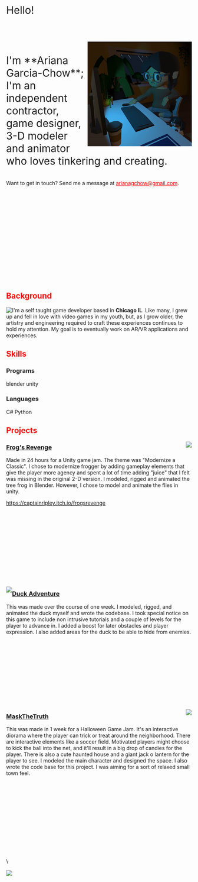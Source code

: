 <link rel="stylesheet" type="text/css" href="https://github.com/AGChow/AGChow.github.io/blob/main/Crop.css">
<link href="style.css" rel="stylesheet">
<br/>
<br/>
<br/>
<br/>
<br/>
<br/>
<br/>
<span style="font-size:2em">Hello!</span>
<br/>
<br/>
<br/>
<br/>
<br/>
<img align="right" src="https://raw.githubusercontent.com/AGChow/AGChow.github.io/main/BlueOrange.gif">
<br/>
<br/>
<span style="font-size:2em">I'm **Ariana Garcia-Chow**; I'm an independent contractor, game designer, 3-D modeler and animator who loves tinkering and creating.</span>
<br/>
<br/>
<br/>
Want to get in touch? Send me a  message at <span style="color:red"><u>arianagchow@gmail.com</u></span>.
<br/>
<br/>
<br/>
<br/>
<br/>
<br/>
<br/>
<br/>
<br/>
<br/>
<br/>
<br/>
<br/>
<br/>
<br/>
<br/>

## <span style="color:red">Background</span>
<img align="left" src="tbd">


I'm a self taught game developer based in **Chicago IL**. Like many, I grew up and fell in love with video games in my youth, but, as I grow older, the artistry and engineering required to craft these experiences continues to hold my attention. My goal is to eventually work on AR/VR applications and experiences. 

## <span style="color:red">Skills</span>
### Programs
blender
unity
### Languages
C#
Python

## <span style="color:red">Projects</span>

<img align="right" src="https://raw.githubusercontent.com/AGChow/AGChow.github.io/main/SquareWinResized1.gif">

### <u>Frog's Revenge</u>

Made in 24 hours for a Unity game jam. The theme was "Modernize a Classic". I chose to modernize frogger by adding gameplay elements that give the player more agency and spent a lot of time adding "juice" that I felt was missing in the original 2-D version. I modeled, rigged and animated the tree frog in Blender. However, I chose to model and animate the flies in unity.

https://captainripley.itch.io/frogsrevenge
\
\
\
\
\
\
\
\
\
\
\
\
<br/>

<img align="left" src="https://raw.githubusercontent.com/AGChow/AGChow.github.io/main/DuckAdventure.gif">


### <u>Duck Adventure</u>

This was made over the course of one week. I modeled, rigged, and animated the duck myself and wrote the codebase. I took special notice on this game to include non intrusive tutorials and a couple of levels for the player to advance in. I added a boost for later obstacles and player expression. I also added areas for the duck to be able to hide from enemies.
\
\
\
\
\
\
\
\
\
\
\
<br/>

<img align="right" src="https://raw.githubusercontent.com/AGChow/AGChow.github.io/main/MaskTheTruthGif.gif">


### <u>MaskTheTruth</u>

This was made in 1 week for a Halloween Game Jam. It's an interactive diorama where the player can trick or treat around the neighborhood. There are interactive elements like a soccer field. Motivated players might choose to kick the ball into the net, and it'll result in a big drop of candies for the player. There is also a cute haunted house and a giant jack o lantern for the player to see. I modeled the main character and designed the space. I also wrote the code base for this project. I was aiming for a sort of relaxed small town feel. 
\
\
\
\
\
\
\
\
\
\
\
\
\
\
\




<img align="Center" src="https://raw.githubusercontent.com/AGChow/AGChow.github.io/main/DuckAdventure.gif">



